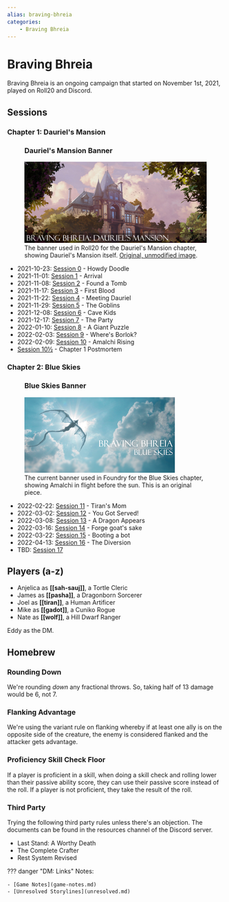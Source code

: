 ```yaml
---
alias: braving-bhreia
categories:
    - Braving Bhreia
---
```

# Braving Bhreia

Braving Bhreia is an ongoing campaign that started on November 1st, 2021, played on Roll20 and Discord.

## Sessions

### Chapter 1: Dauriel's Mansion

<figure class="infobox right">
  <h3>Dauriel's Mansion Banner</h3>
  <a href="/assets/images/dauriels-mansion-roll20-banner.jpg">
    <img src="/assets/images/dauriels-mansion-roll20-banner.jpg" />
  </a>
  <figcaption>
    The banner used in Roll20 for the Dauriel's Mansion chapter, showing Dauriel's Mansion itself. <a href="https://www.artstation.com/artwork/W2nxZQ">Original, unmodified image</a>.
  </figcaption>
</figure>

- 2021-10-23: [Session 0](sessions/session-0.md) - Howdy Doodle
- 2021-11-01: [Session 1](sessions/session-1.md) - Arrival
- 2021-11-08: [Session 2](sessions/session-2.md) - Found a Tomb
- 2021-11-17: [Session 3](sessions/session-3.md) - First Blood
- 2021-11-22: [Session 4](sessions/session-4.md) - Meeting Dauriel
- 2021-11-29: [Session 5](sessions/session-5.md) - The Goblins
- 2021-12-08: [Session 6](sessions/session-6.md) - Cave Kids
- 2021-12-17: [Session 7](sessions/session-7.md) - The Party
- 2022-01-10: [Session 8](sessions/session-8.md) - A Giant Puzzle
- 2022-02-03: [Session 9](sessions/session-9.md) - Where's Borlok?
- 2022-02-09: [Session 10](sessions/session-10.md) - Amalchi Rising
- [Session 10½](sessions/session-10.5.md) - Chapter 1 Postmortem

### Chapter 2: Blue Skies

<figure class="infobox right">
  <h3>Blue Skies Banner</h3>
  <a href="/assets/images/blue-skies-banner-full.png">
    <img src="/assets/images/blue-skies-banner-tiny.png" />
  </a>
  <figcaption>
    The current banner used in Foundry for the Blue Skies chapter, showing Amalchi in flight before the sun. This is an original piece.
  </figcaption>
</figure>

- 2022-02-22: [Session 11](sessions/session-11.md) - Tiran's Mom
- 2022-03-02: [Session 12](sessions/session-12.md) - You Got Served!
- 2022-03-08: [Session 13](sessions/session-13.md) - A Dragon Appears
- 2022-03-16: [Session 14](sessions/session-14.md) - Forge goat's sake
- 2022-03-22: [Session 15](sessions/session-15.md) - Booting a bot
- 2022-04-13: [Session 16](sessions/session-16.md) - The Diversion
- TBD: [Session 17](sessions/session-17.md)

## Players (a-z)

- Anjelica as **[[sah-sauj]]**, a Tortle Cleric
- James as **[[pasha]]**, a Dragonborn Sorcerer
- Joel as **[[tiran]]**, a Human Artificer
- Mike as **[[gadot]]**, a Cuniko Rogue
- Nate as **[[wolf]]**, a Hill Dwarf Ranger

Eddy as the DM.

## Homebrew

### Rounding Down

We're rounding *down* any fractional throws. So, taking half of 13 damage would be 6, not 7.

### Flanking Advantage

We're using the variant rule on flanking whereby if at least one ally is on the opposite side of the creature, the enemy is considered flanked and the attacker gets advantage.

### Proficiency Skill Check Floor

If a player is proficient in a skill, when doing a skill check and rolling lower than their passive ability score, they can use their passive score instead of the roll. If a player is not proficient, they take the result of the roll.

### Third Party

Trying the following third party rules unless there's an objection. The documents can be found in the resources channel of the Discord server.

- Last Stand: A Worthy Death
- The Complete Crafter
- Rest System Revised

??? danger "DM: Links"
    Notes:

    - [Game Notes](game-notes.md)
    - [Unresolved Storylines](unresolved.md)
